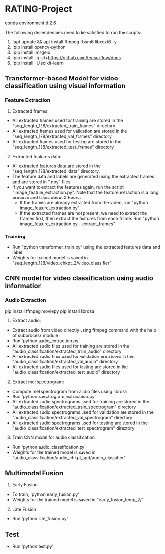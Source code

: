 # RATING-Project
conda environment tf.2.6

The following dependencies need to be satisfied to run the scripts:
1. !apt update && apt install ffmpeg libsm6 libxext6  -y
2. !pip install opencv-python
3. !pip install imageio
4. !pip install -q git+https://github.com/tensorflow/docs
5. !pip install -U scikit-learn

## Transformer-based Model for video classification using visual information
### Feature Extraction
1. Extracted frames:
- All extracted frames used for training are stored in the "seq_length_128/extracted_train_frames" directory
- All extracted frames used for validation are stored in the "seq_length_128/extracted_val_frames" directory
- All extracted frames used for testing are stored in the "seq_length_128/extracted_test_frames" directory

2. Extracted features data:
- All extracted features data are stored in the "seq_length_128/extracted_data" directory. 
- The feature data and labels are generated using the extracted frames and are stored in ".npy" files
- If you want to extract the features again, run the script "image_feature_extraction.py". Note that the feature extraction is a long process and takes about 2 hours.
    - If the frames are already extracted from the video, run "python image_feature_extraction.py".
    - If the extracted frames are not present, we need to extract the frames first, then extract the features from each frame. Run "python image_feature_extraction.py --extract_frames"

### Training
- Run "python transformer_train.py" using the extracted features data and label. 
- Weights for trained model is saved in "seq_length_128/video_chkpt_2/video_classifier"

## CNN model for video classification using audio information
### Audio Extraction
pip install ffmpeg moviepy
pip install librosa
1. Extract audio:
- Extract audio from video directly using ffmpeg command with the help of subprocess module
- Run 'python audio_extraction.py'
- All extracted audio files used for training are stored in the "audio_classification/extracted_train_audio" directory
- All extracted audio files used for validation are stored in the "audio_classification/extracted_val_audio" directory
- All extracted audio files used for testing are stored in the "audio_classification/extracted_test_audio" directory

2. Extract mel spectrogram:
- Compute mel spectrogram from audio files using librosa
- Run 'python spectrogram_extractrion.py'
- All extracted audio spectrograms used for training are stored in the "audio_classification/extracted_train_spectrogram" directory
- All extracted audio spectrograms used for validation are stored in the "audio_classification/extracted_val_spectrogram" directory
- All extracted audio spectrograms used for testing are stored in the "audio_classification/extracted_test_spectrogram" directory

3. Train CNN model for audio classification
- Run 'python audio_classification.py'
- Weights for the trained model is saved in "audio_classification/audio_chkpt_sgd/audio_classifier"

## Multimodal Fusion
1. Early Fusion
- To train, 'python early_fusion.py'
- Weights for the trained model is saved in "early_fusion_temp_2/"

2. Late Fusion
- Run 'python late_fusion.py'

## Test
- Run 'python test.py'